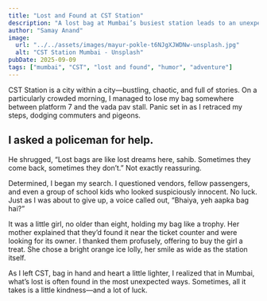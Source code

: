```yaml
---
title: "Lost and Found at CST Station"
description: "A lost bag at Mumbai’s busiest station leads to an unexpected adventure."
author: "Samay Anand"
image:
  url: "../../assets/images/mayur-pokle-t6NJgXJWDNw-unsplash.jpg"
  alt: "CST Station Mumbai - Unsplash"
pubDate: 2025-09-09
tags: ["mumbai", "CST", "lost and found", "humor", "adventure"]
---
```


CST Station is a city within a city—bustling, chaotic, and full of stories. On a particularly crowded morning, I managed to lose my bag somewhere between platform 7 and the vada pav stall. Panic set in as I retraced my steps, dodging commuters and pigeons.

## I asked a policeman for help.

He shrugged, “Lost bags are like lost dreams here, sahib. Sometimes they come back, sometimes they don’t.” Not exactly reassuring.

Determined, I began my search. I questioned vendors, fellow passengers, and even a group of school kids who looked suspiciously innocent. No luck. Just as I was about to give up, a voice called out, “Bhaiya, yeh aapka bag hai?”

It was a little girl, no older than eight, holding my bag like a trophy. Her mother explained that they’d found it near the ticket counter and were looking for its owner. I thanked them profusely, offering to buy the girl a treat. She chose a bright orange ice lolly, her smile as wide as the station itself.

As I left CST, bag in hand and heart a little lighter, I realized that in Mumbai, what’s lost is often found in the most unexpected ways. Sometimes, all it takes is a little kindness—and a lot of luck.
